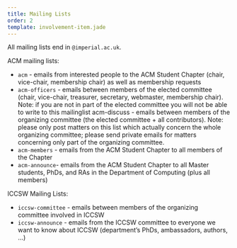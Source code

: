 ```yaml
---
title: Mailing Lists
order: 2
template: involvement-item.jade
---
```


All mailing lists end in <code>@imperial.ac.uk</code>.

ACM mailing lists:

* <code>acm</code> - emails from interested people to the ACM Student Chapter (chair, vice-chair, membership chair) as well as membership requests
* <code>acm-officers</code> - emails between members of the elected committee
  (chair, vice-chair, treasurer, secretary, webmaster, membership chair). Note:
  if you are not in part of the elected committee you will not be able to write
  to this mailinglist acm-discuss - emails between members of the organizing
  committee (the elected committee + all contributors). Note: please only post
  matters on this list which actually concern the whole organizing committee;
  please send private emails for matters concerning only part of the organizing
  committee.
* <code>acm-members</code> - emails from the ACM Student Chapter to all members of the Chapter
* <code>acm-announce</code>- emails from the ACM Student Chapter to all Master students, PhDs, and RAs in the Department of Computing (plus all members)

ICCSW Mailing Lists:

* <code>iccsw-committee</code> - emails between members of the organizing committee involved in ICCSW
* <code>iccsw-announce</code> - emails from the ICCSW committee to everyone we want to know about ICCSW (department’s PhDs, ambassadors, authors, …)

